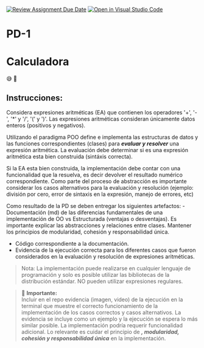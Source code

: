 [![Review Assignment Due Date](https://classroom.github.com/assets/deadline-readme-button-24ddc0f5d75046c5622901739e7c5dd533143b0c8e959d652212380cedb1ea36.svg)](https://classroom.github.com/a/4TBp-IWb)
[![Open in Visual Studio Code](https://classroom.github.com/assets/open-in-vscode-718a45dd9cf7e7f842a935f5ebbe5719a5e09af4491e668f4dbf3b35d5cca122.svg)](https://classroom.github.com/online_ide?assignment_repo_id=12947045&assignment_repo_type=AssignmentRepo)
# PD-1
# Calculadora
:sweat_smile: :hammer:
## Instrucciones:

Considera expresiones aritméticas (EA) que contienen los operadores '+', '-', '*' y '/', '(' y ')'. Las expresiones aritméticas consideran únicamente datos enteros (positivos y negativos).

Utilizando el paradigma POO define e implementa las estructuras de datos y las funciones correspondientes (clases) para  ***evaluar y resolver*** una expresión aritmética. La evaluación debe determinar si es una expresión aritmética esta bien construida (sintáxis correcta). 

Si la EA esta bien construida, la implementación debe contar con una funcionalidad que la resuelva, es decir devolver el resultado numérico correspondiente. Como parte del proceso de abstracción es importante considerar los casos alternativos para la evaluación y resolución (ejemplo: división por cero, error de sintaxis en la expresión, manejo de errores, etc)

Como resultado de la PD se deben entregar los siguientes artefactos:
-Documentación (md) de las diferencias fundamentales de una implementación de OO vs Estructurada (ventajas o desventajas). Es importante explicar las abstracciones y relaciones entre clases. Mantener los principios de modularidad, cohesión y responsabilidad única.
- Código correspondiente a la documentación.
- Evidencia de la ejecución correcta para los diferentes casos que fueron considerados en la evaluación y resolución de expresiones aritméticas.

> Nota: La implementación puede realizarse en cualquier lenguaje de programación y solo es posible utilizar las bibliotecas de la distribución estándar.
> NO pueden utilizar expresiones regulares.

> :pushpin: **Importante:**    
> Incluir en el repo evidencia (imagen, video) de la ejecución en la terminal que muestre el correcto funcionamiento de la implementación de los casos correctos y casos alternativos. La evidencia se incluye como un  ejemplo y la ejecución se espera lo más similar posible.
>La implementación podría requerir funcionalidad adicional. Lo relevante es cuidar el principio de ***, modularidad,  cohesión y responsabilidad única*** en la implementación.